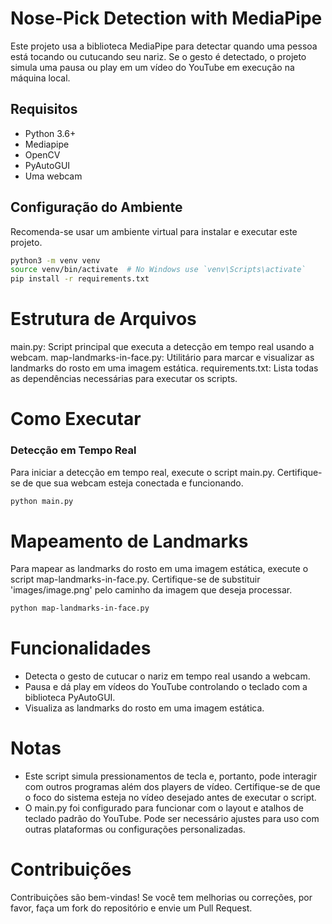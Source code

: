 # Nose-Pick Detection with MediaPipe

Este projeto usa a biblioteca MediaPipe para detectar quando uma pessoa está tocando ou cutucando seu nariz. Se o gesto é detectado, o projeto simula uma pausa ou play em um vídeo do YouTube em execução na máquina local.

## Requisitos

- Python 3.6+
- Mediapipe
- OpenCV
- PyAutoGUI
- Uma webcam

## Configuração do Ambiente

Recomenda-se usar um ambiente virtual para instalar e executar este projeto.

```sh
python3 -m venv venv
source venv/bin/activate  # No Windows use `venv\Scripts\activate`
pip install -r requirements.txt
```

# Estrutura de Arquivos
main.py: Script principal que executa a detecção em tempo real usando a webcam.
map-landmarks-in-face.py: Utilitário para marcar e visualizar as landmarks do rosto em uma imagem estática.
requirements.txt: Lista todas as dependências necessárias para executar os scripts.

# Como Executar
### Detecção em Tempo Real
Para iniciar a detecção em tempo real, execute o script main.py. Certifique-se de que sua webcam esteja conectada e funcionando.

```sh
python main.py
```

# Mapeamento de Landmarks
Para mapear as landmarks do rosto em uma imagem estática, execute o script map-landmarks-in-face.py. Certifique-se de substituir 'images/image.png' pelo caminho da imagem que deseja processar.

```sh
python map-landmarks-in-face.py
```

# Funcionalidades
- Detecta o gesto de cutucar o nariz em tempo real usando a webcam.
- Pausa e dá play em vídeos do YouTube controlando o teclado com a biblioteca PyAutoGUI.
- Visualiza as landmarks do rosto em uma imagem estática.

# Notas
- Este script simula pressionamentos de tecla e, portanto, pode interagir com outros programas além dos players de vídeo. Certifique-se de que o foco do sistema esteja no vídeo desejado antes de executar o script.
- O main.py foi configurado para funcionar com o layout e atalhos de teclado padrão do YouTube. Pode ser necessário ajustes para uso com outras plataformas ou configurações personalizadas.

# Contribuições
Contribuições são bem-vindas! Se você tem melhorias ou correções, por favor, faça um fork do repositório e envie um Pull Request.
